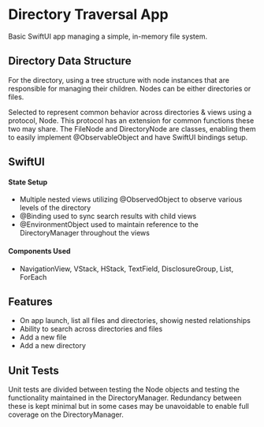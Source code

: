 # Directory Traversal App

Basic SwiftUI app managing a simple, in-memory file system. 

## Directory Data Structure

For the directory, using a tree structure with node instances that are responsible for managing their children. Nodes can be either directories or files.

Selected to represent common behavior across directories & views using a protocol, Node. This protocol has an extension for common functions these two may share. The FileNode and DirectoryNode are classes, enabling them to easily implement @ObservableObject and have SwiftUI bindings setup.

## SwiftUI 

#### State Setup
- Multiple nested views utilizing @ObservedObject to observe various levels of the directory
- @Binding used to sync search results with child views
- @EnvironmentObject used to maintain reference to the DirectoryManager throughout the views

#### Components Used
- NavigationView, VStack, HStack, TextField, DisclosureGroup, List, ForEach

## Features

- On app launch, list all files and directories, showig nested relationships
- Ability to search across directories and files
- Add a new file
- Add a new directory

## Unit Tests

Unit tests are divided between testing the Node objects and testing the functionality maintained in the DirectoryManager. Redundancy between these is kept minimal but in some cases may be unavoidable to enable full coverage on the DirectoryManager.


